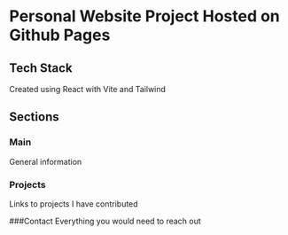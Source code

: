 # Personal Website Project Hosted on Github Pages

## Tech Stack
Created using React with Vite and Tailwind

## Sections

### Main
General information

### Projects
Links to projects I have contributed

###Contact
Everything you would need to reach out
